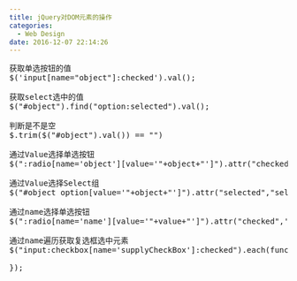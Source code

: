 ```yaml
---
title: jQuery对DOM元素的操作
categories:
  - Web Design
date: 2016-12-07 22:14:26
---
```

<pre>
获取单选按钮的值
$('input[name="object"]:checked').val();

获取select选中的值
$("#object").find("option:selected").val();

判断是不是空
$.trim($("#object").val()) == "")

通过Value选择单选按钮
$(":radio[name='object'][value='"+object+"']").attr("checked",'checked');

通过Value选择Select组
$("#object option[value='"+object+"']").attr("selected","selected");

通过name选择单选按钮
$(":radio[name='name'][value='"+value+"']").attr("checked",'checked');

通过name遍历获取复选框选中元素
$("input:checkbox[name='supplyCheckBox']:checked").each(function(i) {

});
</pre>
